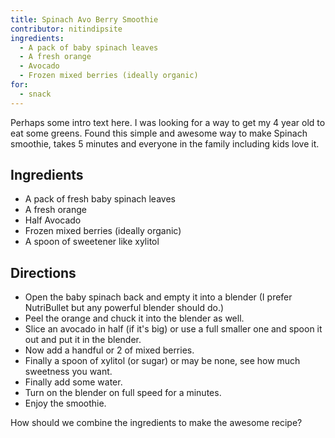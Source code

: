 ```yaml
---
title: Spinach Avo Berry Smoothie
contributor: nitindipsite
ingredients:
  - A pack of baby spinach leaves
  - A fresh orange
  - Avocado
  - Frozen mixed berries (ideally organic)
for:
  - snack
---
```

Perhaps some intro text here.
I was looking for a way to get my 4 year old to eat some greens. Found this simple and awesome way to make Spinach smoothie, takes 5 minutes  and everyone in the family including kids love it.

## Ingredients

  - A pack of fresh baby spinach leaves
  - A fresh orange
  - Half Avocado
  - Frozen mixed berries (ideally organic)
  - A spoon of sweetener like xylitol
  
## Directions
  - Open the baby spinach back and empty it into a blender (I prefer NutriBullet but any powerful blender should do.)
  - Peel the orange and chuck it into the blender as well.
  - Slice an avocado in half (if it's big) or use a full smaller one and spoon it out and put it in the blender.
  - Now add a handful or 2 of mixed berries.
  - Finally a spoon of xylitol (or sugar) or may be none, see how much sweetness you want.
  - Finally add some water.
  - Turn on the blender on full speed for a minutes.
  - Enjoy the smoothie.
  
How should we combine the ingredients to make the awesome recipe?